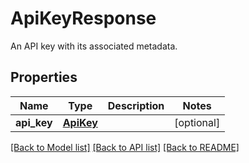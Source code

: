 # ApiKeyResponse

An API key with its associated metadata.
## Properties
Name | Type | Description | Notes
------------ | ------------- | ------------- | -------------
**api_key** | [**ApiKey**](ApiKey.md) |  | [optional] 

[[Back to Model list]](README.md#documentation-for-models) [[Back to API list]](README.md#documentation-for-api-endpoints) [[Back to README]](README.md)


